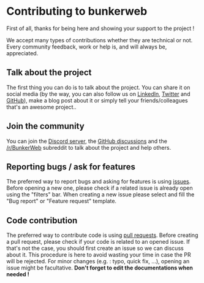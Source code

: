 # Contributing to bunkerweb

First of all, thanks for being here and showing your support to the project !

We accept many types of contributions whether they are technical or not. Every community feedback, work or help is, and will always be, appreciated.

## Talk about the project

The first thing you can do is to talk about the project. You can share it on social media (by the way, you can also follow us on [LinkedIn](https://www.linkedin.com/company/bunkerity/), [Twitter](https://twitter.com/bunkerity) and [GitHub](https://github.com/bunkerity)), make a blog post about it or simply tell your friends/colleagues that's an awesome project..

## Join the community

You can join the [Discord server](https://discord.com/invite/fTf46FmtyD), the [GitHub discussions](https://github.com/bunkerity/bunkerweb/discussions) and the [/r/BunkerWeb](https://www.reddit.com/r/BunkerWeb) subreddit to talk about the project and help others.

## Reporting bugs / ask for features

The preferred way to report bugs and asking for features is using [issues](https://github.com/bunkerity/bunkerweb/issues). Before opening a new one, please check if a related issue is already open using the "filters" bar. When creating a new issue please select and fill the "Bug report" or "Feature request" template.

## Code contribution

The preferred way to contribute code is using [pull requests](https://github.com/bunkerity/bunkerweb/pulls). Before creating a pull request, please check if your code is related to an opened issue. If that's not the case, you should first create an issue so we can discuss about it. This procedure is here to avoid wasting your time in case the PR will be rejected. For minor changes (e.g. : typo, quick fix, ...), opening an issue might be facultative. **Don't forget to edit the documentations when needed !**
